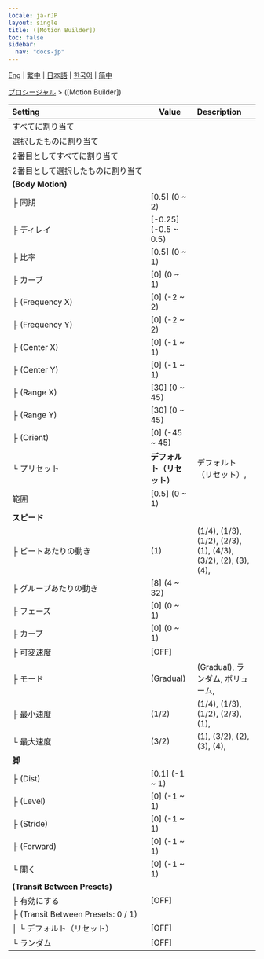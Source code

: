 ```yaml
---
locale: ja-rJP
layout: single
title: ([Motion Builder])
toc: false
sidebar:
  nav: "docs-jp"
---
```

[Eng](/dancexr/menu/2025.4/motion/motion_builder) | [繁中](/tw/dancexr/menu/2025.4/motion/motion_builder) | [日本語](/jp/dancexr/menu/2025.4/motion/motion_builder) | [한국어](/kr/dancexr/menu/2025.4/motion/motion_builder) | [简中](/zh/dancexr/menu/2025.4/motion/motion_builder)

[プロシージャル](../menu#プロシージャル) > ([Motion Builder])



| Setting | Value | Description |
| :--- | --- | :--- |
|<nobr>すべてに割り当て</nobr>|| 
|<nobr>選択したものに割り当て</nobr>|| 
|<nobr>2番目としてすべてに割り当て</nobr>|| 
|<nobr>2番目として選択したものに割り当て</nobr>|| 
|<nobr>**(Body Motion)**</nobr>| | 
|<nobr>├&nbsp;同期</nobr>| [0.5] (0 ~ 2) | 
|<nobr>├&nbsp;ディレイ</nobr>| [-0.25] (-0.5 ~ 0.5) | 
|<nobr>├&nbsp;比率</nobr>| [0.5] (0 ~ 1) | 
|<nobr>├&nbsp;カーブ</nobr>| [0] (0 ~ 1) | 
|<nobr>├&nbsp;(Frequency X)</nobr>| [0] (-2 ~ 2) | 
|<nobr>├&nbsp;(Frequency Y)</nobr>| [0] (-2 ~ 2) | 
|<nobr>├&nbsp;(Center X)</nobr>| [0] (-1 ~ 1) | 
|<nobr>├&nbsp;(Center Y)</nobr>| [0] (-1 ~ 1) | 
|<nobr>├&nbsp;(Range X)</nobr>| [30] (0 ~ 45) | 
|<nobr>├&nbsp;(Range Y)</nobr>| [30] (0 ~ 45) | 
|<nobr>├&nbsp;(Orient)</nobr>| [0] (-45 ~ 45) | 
|<nobr>└&nbsp;プリセット</nobr>| **デフォルト（リセット）** | デフォルト（リセット）,  |
|<nobr>範囲</nobr>| [0.5] (0 ~ 1) | 
|<nobr>**スピード**</nobr>| | 
|<nobr>├&nbsp;ビートあたりの動き</nobr>| (1) | (1/4), (1/3), (1/2), (2/3), (1), (4/3), (3/2), (2), (3), (4), 
|<nobr>├&nbsp;グループあたりの動き</nobr>| [8] (4 ~ 32) | 
|<nobr>├&nbsp;フェーズ</nobr>| [0] (0 ~ 1) | 
|<nobr>├&nbsp;カーブ</nobr>| [0] (0 ~ 1) | 
|<nobr>├&nbsp;可変速度</nobr>| [OFF] | 
|<nobr>├&nbsp;モード</nobr>| (Gradual) | (Gradual), ランダム, ボリューム, 
|<nobr>├&nbsp;最小速度</nobr>| (1/2) | (1/4), (1/3), (1/2), (2/3), (1), 
|<nobr>└&nbsp;最大速度</nobr>| (3/2) | (1), (3/2), (2), (3), (4), 
|<nobr>**脚**</nobr>| | 
|<nobr>├&nbsp;(Dist)</nobr>| [0.1] (-1 ~ 1) | 
|<nobr>├&nbsp;(Level)</nobr>| [0] (-1 ~ 1) | 
|<nobr>├&nbsp;(Stride)</nobr>| [0] (-1 ~ 1) | 
|<nobr>├&nbsp;(Forward)</nobr>| [0] (-1 ~ 1) | 
|<nobr>└&nbsp;開く</nobr>| [0] (-1 ~ 1) | 
|<nobr>**(Transit Between Presets)**</nobr>| | 
|<nobr>├&nbsp;有効にする</nobr>| [OFF] | 
|<nobr>├&nbsp;(Transit Between Presets: 0 / 1)</nobr>|| 
|<nobr>│&nbsp;└&nbsp;デフォルト（リセット）</nobr>| [OFF] | 
|<nobr>└&nbsp;ランダム</nobr>| [OFF] | 

